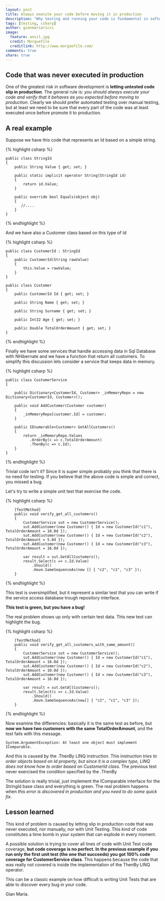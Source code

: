 ```yaml
---
layout: post
title: Always execute your code before moving it in production
description: "Why testing and running your code is fundamental in software development"
tags: [testing, csharp]
author: gianmariaricci
image:
  feature: anvil.jpg
  credit: Morguefile
  creditlink: http://www.morguefile.com/
comments: true
share: true
---
```


## Code that was never executed in production

One of the greatest risk in software development is **letting untested code slip in production**. The general rule is: *you should always execute your code and verify that it behaves as you expected before moving to production*. Clearly we should prefer automated testing over manual testing, but at least we need to be sure that every part of the code was at least executed once before promote it to production.

## A real example

Suppose we have this code that represents an Id based on a simple string.

{% highlight csharp %}

	public class StringId
	{
	    public String Value { get; set; }
	
	    public static implicit operator String(StringId id)
	    {
	        return id.Value;
	    }
	
	    public override bool Equals(object obj)
	    {
	       //....
	    }
	}

{% endhighlight %}

And we have also a Customer class based on this type of Id

{% highlight csharp %}

    public class CustomerId : StringId
    {
        public CustomerId(String rawValue)
        {
            this.Value = rawValue;
        }
    }

    public class Customer
    {
        public CustomerId Id { get; set; }

        public String Name { get; set; }

        public String Surname { get; set; }

        public Int32 Age { get; set; }

        public Double TotalOrderAmount { get; set; }
    }

{% endhighlight %}

Finally we have some services that handle accessing data in Sql Database with NHibernate and we have a function that return all customers. To simplify this discussion lets consider a service that keeps data in memory.

{% highlight csharp %}

    public class CustomerService
    {

        public Dictionary<CustomerId, Customer> _inMemoryRepo = new Dictionary<CustomerId, Customer>();

        public void AddCustomer(Customer customer)
        {
            _inMemoryRepo[customer.Id] = customer;      
        }

        public IEnumerable<Customer> GetAllCustomers()
        {
            return _inMemoryRepo.Values
               .OrderBy(c => c.TotalOrderAmount)
               .ThenBy(c => c.Id);
        }
    }

{% endhighlight %}

Trivial code isn't it? Since it is super simple probably you think that there is no need for testing. If you believe that the above code is simple and correct, you missed a bug. 

Let's try to write a simple unit test that exercise the code.

{% highlight csharp %}

        [TestMethod]
        public void verify_get_all_customers()
        {
            CustomerService sut = new CustomerService();
            sut.AddCustomer(new Customer() { Id = new CustomerId("c1"), TotalOrderAmount = 10.0d });
            sut.AddCustomer(new Customer() { Id = new CustomerId("c2"), TotalOrderAmount = 5.0d });
            sut.AddCustomer(new Customer() { Id = new CustomerId("c3"), TotalOrderAmount = 16.0d });

            var result = sut.GetAllCustomers();
            result.Select(c => c.Id.Value)
                .Should()
                .Have.SameSequenceAs(new [] { "c2", "c1", "c3" });
        }

{% endhighlight %}

This test is oversimplified, but it represent a similar test that you can write if the service access database trough repository interface. 

**This test is green, but you have a bug!**

The real problem shows up only with certain test data. This new test can highlight the bug.

{% highlight csharp %}

        [TestMethod]
        public void verify_get_all_customers_with_same_amount()
        {
            CustomerService sut = new CustomerService();
            sut.AddCustomer(new Customer() { Id = new CustomerId("c1"), TotalOrderAmount = 16.0d });
            sut.AddCustomer(new Customer() { Id = new CustomerId("c2"), TotalOrderAmount = 10.0d });
            sut.AddCustomer(new Customer() { Id = new CustomerId("c3"), TotalOrderAmount = 16.0d });

            var result = sut.GetAllCustomers();
            result.Select(c => c.Id.Value)
                .Should()
                .Have.SameSequenceAs(new[] { "c2", "c1", "c3" });
        }

{% endhighlight %}

Now examine the differencies: basically it is the same test as before, but **now we have two customers with the same TotalOrderAmount**, and the test fails with this message.

	System.ArgumentException: At least one object must implement IComparable.

And this is caused by the .ThenBy LINQ instruction. This instruction *tries to order objects based on Id property, but since it is a complex type, LINQ does not know how to order based on CustomerId class*. The previous test never exercised the condition specified by the .ThenBy

The solution is really trivial, just implement the IComparable interface for the StringId base class and everything is green. The real problem happens when *this error is discovered in production and you need to do some quick fix*.

## Lesson learned

This kind of problem is caused by letting slip in production code that was never executed, nor manually, nor with Unit Testing. This kind of code constitutes a time bomb in your system that can explode in every moment.

A possible solution is trying to cover all lines of code with Unit Test code coverage, **but code coverage is no perfect. In the previous example if you run only the first unit test (the one that succeeds) you got 100% code coverage for CustomerService class**. This happens because the code that was really not covered is inside the implementation of the ThenBy LINQ operator.

This can be a classic example on how difficult is writing Unit Tests that are able to discover every bug in your code.

Gian Maria.
